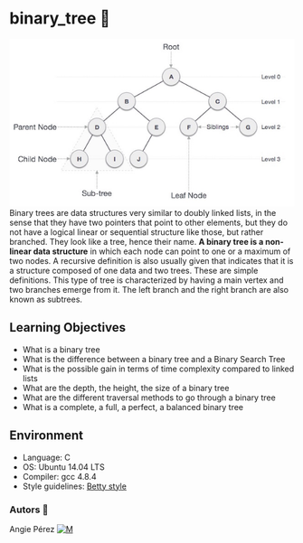 # binary_tree 	:deciduous_tree:
![](https://github.com/xioperez01/binary_trees/blob/main/Binary_tree.png)
Binary trees are data structures very similar to doubly linked lists, in the sense that they have two pointers that point to other elements, but they do not have a logical linear or sequential structure like those, but rather branched. They look like a tree, hence their name. **A binary tree is a non-linear data structure** in which each node can point to one or a maximum of two nodes. A recursive definition is also usually given that indicates that it is a structure composed of one data and two trees. These are simple definitions. This type of tree is characterized by having a main vertex and two branches emerge from it. The left branch and the right branch are also known as subtrees.
## Learning Objectives
* What is a binary tree
* What is the difference between a binary tree and a Binary Search Tree
* What is the possible gain in terms of time complexity compared to linked lists
* What are the depth, the height, the size of a binary tree
* What are the different traversal methods to go through a binary tree
* What is a complete, a full, a perfect, a balanced binary tree
## Environment ##
* Language: C
* OS: Ubuntu 14.04 LTS
* Compiler: gcc 4.8.4
* Style guidelines: [Betty style](https://github.com/holbertonschool/Betty/wiki)
### Autors :ribbon: ##
Angie Pérez [![M](https://upload.wikimedia.org/wikipedia/fr/thumb/c/c8/Twitter_Bird.svg/30px-Twitter_Bird.svg.png)](https://twitter.com/xiommyperez)